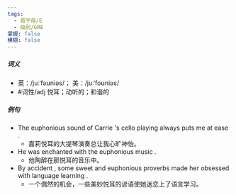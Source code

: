 ```yaml
---
tags:
  - 首字母/E
  - 级别/GRE
掌握: false
模糊: false
---
```

##### 词义
- 英：/juːˈfəʊniəs/； 美：/juːˈfoʊniəs/
- #词性/adj  悦耳；动听的；和谐的
##### 例句
- The euphonious sound of Carrie 's cello playing always puts me at ease .
	- 嘉莉悦耳的大提琴演奏总让我心旷神怡。
- He was enchanted with the euphonious music .
	- 他陶醉在那悦耳的音乐中。
- By accident , some sweet and euphonious proverbs made her obsessed with language learning .
	- 一个偶然的机会，一些美妙悦耳的谚语使她迷恋上了语言学习。
